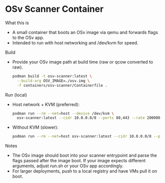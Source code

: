 # OSv Scanner Container

What this is
- A small container that boots an OSv image via qemu and forwards flags to the OSv app.
- Intended to run with host networking and /dev/kvm for speed.

Build
- Provide your OSv image path at build time (raw or qcow converted to raw).
  ```bash
  podman build -t osv-scanner:latest \
    --build-arg OSV_IMAGE=./osv.img \
    -f containers/osv-scanner/Containerfile .
  ```

Run (local)
- Host network + KVM (preferred):
  ```bash
  podman run --rm --net=host --device /dev/kvm \
    osv-scanner:latest --cidr 10.0.0.0/8 --ports 80,443 --rate 200000
  ```
- Without KVM (slower):
  ```bash
  podman run --rm --net=host osv-scanner:latest --cidr 10.0.0.0/8 --ports 80,443
  ```

Notes
- The OSv image should boot into your scanner entrypoint and parse the flags passed after the image boot. If your image expects different arguments, adjust run.sh or your OSv app accordingly.
- For larger deployments, push to a local registry and have VMs pull it on boot.
